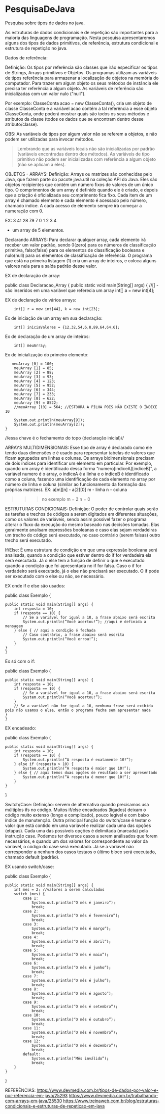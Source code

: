 # PesquisaDeJava
 Pesquisa sobre tipos de dados no java.

As estruturas de dados condicionais e de repetição são importantes para a maioria das linguagens de programação. Nesta pesquisa apresentaremos alguns dos tipos de dados primitivos, de referência, estrutura condicional e estrutura de repetição no java.


Dados de referência:

Definição: Os tipos por referência são classes que irão especificar os tipos de Strings, Arrays primitivos e Objetos. Os programas utilizam as variáveis de tipos referência para armazenar a localização de objetos na memória do computador. Para trazer em algum objeto os seus métodos de instância ele precisa ter referência a algum objeto. As variáveis de referência são inicializadas com um valor nulo ("null").

Por exemplo:
ClasseConta acao = new ClasseConta(), cria um objeto de classe ClasseConta e a variável acao contém a tal referência a esse objeto ClasseConta, onde poderá mostrar quais são todos os seus métodos e atributos da classe (todos os dados que se encontram dentro desse atributo/classe). 

OBS:
 As variáveis de tipos por algum valor não se referem a objetos, e não podem ser utilizadas para invocar métodos.
> Lembrando que as variáveis locais não são inicializadas por padrão (variáveis encontradas dentro dos métodos).
 As variáveis de tipo primitivo não podem ser inicializadas com referência a algum objeto (não se aplicam a eles).


OBJETOS - ARRAYS:
Definição: Arrays ou matrizes são conhecidas pelo Java, que fazem parte do pacote java.util na coleção API do Java. Eles são objetos recipientes que contém um número fixos de valores de um único tipo. O comprimentos de um array é definido quando ele é criado, e depois que a criação é oficializada seu comprimento fica fixo. Cada item de um array é chamado elemento e cada elemento é acessado pelo número, chamado índice. A cada acesso de elemento sempre irá começar a numeração com 0.

EX:
3      41       28       79       7
0       1        2        3       4

- um array de 5 elementos.



Declarando ARRAYS:
Para declarar qualquer array, cada elemento irá receber um valor padrão, sendo 0(zero) para os números de classificação primitiva, falso(false) para os elementos de classificação booleana e nulo(null) para os elementos de classificação de referência. O programa que está na primeira listagem (1) cria um array de inteiros, e coloca alguns valores nela para a saída padrão desse valor.

EX de declaração de array:

public class Declaracao_Array {
    public static void main(String[] args) {
        //[] - são inseridos em uma variável que referecia um array
        int[] a = new int[4];
        
EX de declaração de vários arrays:

        int[] r = new int[44], k = new int[23];
        
Ex de iniciação de um array em sua declaração:

        int[] iniciaValores = {12,32,54,6,8,89,64,64,6};

Ex de declaração de um array de inteiros:

        int[] meuArray;
        

Ex de inicialização do primeiro elemento:

       meuArray [0] = 100;
        meuArray [1] = 85;
        meuArray [2] = 88;
        meuArray [3] = 93;
        meuArray [4] = 123;
        meuArray [5] = 952;
        meuArray [6] = 344;
        meuArray [7] = 233;
        meuArray [8] = 622;
        meuArray [9] = 8522;
        //meuArray [10] = 564; //ESTOURA A PILHA POIS NÃO EXISTE O ÍNDICE 10

        System.out.println(meuArray[9]);
        System.out.println(meuArray[2]);
    } 
//essa chave é o fechamento do topo (declaração inicial)//    

ARRAYS MULTIDIMENSIONAIS:
Esse tipo de array é declarado como ele tendo duas dimensões e é usado para representar tabelas de valores que ficam agrupados em linhas e colunas.
Os arrays bidimensionais precisam de dois índices para identificar um elemento em particular. Por exemplo, quando um array é identificado dessa forma “numero[indiceA][indiceB]”, a variável numero é o array, o indiceA é a linha e o indiceB é identificado como a coluna, fazendo uma identificação de cada elemento no array por número de linha e coluna (similar ao funcionamento da formação das próprias matrizes).
EX:
a[m][n] - a[2][0]
m - linha
n - coluna
>>> no exemplo
m = 2
n = 0


ESTRUTURAS CONDICIONAIS:
Definição: O poder de controlar quais serão as tarefas e trechos de códigos a serem digitados em diferentes situações, como os valores de variáveis, sendo assim possivel fazer o programa alterar o fluxo da execução do mesmo baseado nas decisões tomadas. Elas geralmente analisam expressões booleanas e caso elas sejam verdadeiras um trecho do código será executado, no caso contrário (serem falsas) outro trecho será executado.

If/Else:
É uma estrutura de condição em que uma expressão booleana será analisada, quando a condição que estiver dentro do if for verdadeira ela será executada. Já o else tem a função de definir o que é executado quando a condição que foi apresentada no if for falsa. Caso o if for verdadeiro será executado, já o else não precisará ser executado.
O if pode ser executado com o else ou não, se necessário.

EX onde if e else são usados:

public class Exemplo {
	
    public static void main(String[] args) {
        int resposta = 10;
        if (resposta == 10) {
            // Se a variável for igual a 10, a frase abaixo será escrita
            System.out.println(“Você acertou!”); //aqui é definida a mensagem
        } else { // aqui a condição é fechada
            // Caso contrário, a frase abaixo será escrita
            System.out.println(“Você errou!”);
        }
    }
	}

Ex só com o if:
 
public class Exemplo {
	
    public static void main(String[] args) {
        int resposta = 10;
        if (resposta == 10) { 
            // Se a variável for igual a 10, a frase abaixo será escrita
            System.out.println(“Você acertou!”);
        }
        // Se a variável não for igual a 10, nenhuma frase será exibida pois não usamos o else, então o programa fecha sem apresentar nada
    }
	}
 
EX encadeado: 

public class Exemplo {
	
    public static void main(String[] args) {
        int resposta = 10;
        if (resposta == 10) { 
            System.out.println(“A resposta é exatamente 10!”);
        } else if (resposta > 10) {
            System.out.println(“A resposta é maior que 10!”);
        } else { // aqui temos duas opções de resultado a ser apresentado
            System.out.println(“A resposta é menor que 10!”);
        }
    }
}  


Switch/Case:
Definição: servem de alternativa quando precisamos usa múltiplos ifs no código.
Muitos if/else encadeados (ligados) deixam o código muito extenso (longo e complicado), pouco legível e com baixo índice de manutenção. Outra principal função do switch/case é testar o valor que está contido em uma variável e realizar cada uma das opções (etapas). Cada uma das possíveis opções é delimitada (marcada) pela instrução case. Podemos ter diversos casos a serem análisados que forem necessários, e quando um dos valores for correspondente ao valor da variável, o código do case será executado. Já se a variável não corresponder a nenhum dos casos testaos o último bloco será executado, chamado default (padrão).

EX usando switch/case:

public class Exemplo {
	
    public static void main(String[] args) {
        int mes = 2; //valores a serem calculados
        switch (mes) {
            case 1:
                System.out.println(“O mês é janeiro”);
                break; 
            case 2:
                System.out.println(“O mês é fevereiro”);
                break;
            case 3:
                System.out.println(“O mês é março”);
                break;
            case 4:
                System.out.println(“O mês é abril”);
                break;
            case 5:
                System.out.println(“O mês é maio”);
                break;
            case 6:
                System.out.println(“O mês é junho”);
                break;
            case 7:
                System.out.println(“O mês é julho”);
                break;
            case 8:
                System.out.println(“O mês é agosto”);
                break;
            case 9:
                System.out.println(“O mês é setembro”);
                break;
            case 10:
                System.out.println(“O mês é outubro”);
                break;
            case 11:
                System.out.println(“O mês é novembro”);
                break;
            case 12:
                System.out.println(“O mês é dezembro”);
                break;
            default:
                System.out.println(“Mês inválido”);
                break;
        }
    }
	
}


REFERÊNCIAS:
https://www.devmedia.com.br/tipos-de-dados-por-valor-e-por-referencia-em-java/25293
https://www.devmedia.com.br/trabalhando-com-arrays-em-java/25530
https://www.treinaweb.com.br/blog/estruturas-condicionais-e-estruturas-de-repeticao-em-java
